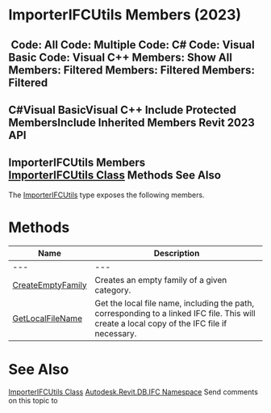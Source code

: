 # ImporterIFCUtils Members (2023)

﻿
 Code: All Code: Multiple Code: C# Code: Visual Basic Code: Visual C++  Members: Show All Members: Filtered Members: Filtered Members: Filtered   
---  
C#Visual BasicVisual C++
Include Protected MembersInclude Inherited Members
Revit 2023 API  
---  
ImporterIFCUtils Members  
[ImporterIFCUtils Class](63c96f27-12ea-3b90-aa39-515a81c79e33.md "ImporterIFCUtils Class") Methods See Also  
---  
The [ImporterIFCUtils](63c96f27-12ea-3b90-aa39-515a81c79e33.md "ImporterIFCUtils Class") type exposes the following members.
# Methods
| Name | Description |
| --- | --- |
| --- | --- | --- |
| [CreateEmptyFamily](6397819b-d73f-e6fe-532d-7b701e6e5dd1.md "CreateEmptyFamily Method") | Creates an empty family of a given category. |
| [GetLocalFileName](a89c3feb-ae9c-ef11-a6ad-15af9913a4e4.md "GetLocalFileName Method") | Get the local file name, including the path, corresponding to a linked IFC file. This will create a local copy of the IFC file if necessary. |

# See Also
[ImporterIFCUtils Class](63c96f27-12ea-3b90-aa39-515a81c79e33.md "ImporterIFCUtils Class")
[Autodesk.Revit.DB.IFC Namespace](b823fafb-1ba1-896b-4097-142c2817ce74.md "Autodesk.Revit.DB.IFC Namespace")
Send comments on this topic to 